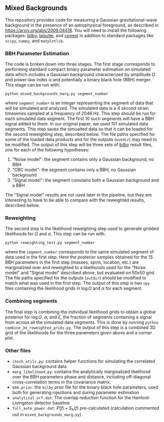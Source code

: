 ## Mixed Backgrounds
This repository provides code for measuring a Gaussian gravitational-wave background in the presence of an astrophysical foreground, as described in https://arxiv.org/abs/2009.04418.
You will need to install the following packages: [bilby](https://pypi.org/project/bilby/), [lalsuite](https://pypi.org/project/lalsuite/), and [cpnest](https://pypi.org/project/cpnest/) in addition to standard packages like `scipy`, `numpy`, and `matplotlib`.

### BBH Parameter Estimation
The code is broken down into three stages. The first stage corresponds to performing standard compact binary parameter estimation on simulated data which includes a Gaussian background characterized by
amplitude $\Omega$ and power-law index $\alpha$ and potentially a binary black hole (BBH) merger. This stage can be run with:
```
python mixed_backgrounds_marg.py segment_number
```
where `segment_number` is an integer representing the segment of data that will be simulated and analyzed. The simulated data is a 4 second strain timeseries sampled at a frequency of 2048 Hz. 
This step should be run for each simulated data segment. The first 10 such segments will have a BBH signal added to them. In our original paper, we used 101 simulated data segments.
This step saves the simualted data so that it can be loaded for the second reweighting step, described below. The file paths specified for some of the loaded data products and for the outputs 
(`outdir`) may need to be modified. The output of this step will be three sets of [bilby](https://git.ligo.org/lscsoft/bilby)
result files, one for each of the following hypotheses:
1. "Noise model": the segment contains only a Gaussian background, no BBH
2. "CBC model": the segment contains only a BBH, no Gaussian background
3. "Signal model": the segment constains both a Gaussian background and a BBH

The "Signal model" results are not used later in the pipeline, but they are interesting to have to be able to compare with the reweighted results, described below.

### Reweighting
The second step is the likelihood reweighting step used to generate gridded likelihoods for $\Omega$ and $\alpha$. This step can be run with:
```
python reweighting_test.py segment_number
```
where the `segment_number` corresponds to the same simulated segment of data used in the first step. Here the posterior samples obtained for the 15 BBH parameters in 
the first step (masses, spins, location, etc.) are marginalzied over and reweighted to a likelihoods used for the "Noise model" and "Signal model" described above, but evaluated
on 50x50 grid. The file paths specified for the outputs (`outdir`) should be modified to match what was used in the first step.
The output of this step is two `npy` files containing the likelihood grids in $\log{\Omega}$ and $\alpha$ for each segment.

### Combining segments
The final step is combining the individual likelihood grids to obtain a global posterior for $\log{\Omega}$, $\alpha$, and $\xi$, the fraction of segments containing a signal
from across all the simulated data segments. This is done by running `python combine_3d_reweighted_grids.py`. The output of this step is a combined 3D grid of the likelihoods for
the three parameters given above and a corner plot.

### Other files
* `stoch_utils.py`: contains helper functions for simulating the correlated Gaussian background data 
* `marg_likelihood.py`: contains the analytically marginalized likelihood over the BBH parameters phase and distance, including off-diagonal cross-correlation terms in the covariance matrix. 
* `bbh.prior`: the `bilby` prior file for the binary black hole parameters, used both for generating injections and during parameter estimation
* `analytical_orf.dat`: The overlap reduction function for the Hanford-Livingston detector baseline
* `full_auto_power.dat`: $P(f) + S_{h}(f)$ pre-calculated (calculation commented out in `mixed_backgrounds_marg.py`)

